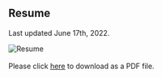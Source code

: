 
## Resume
Last updated June 17th, 2022.

<img src="https://ryanmburns93.github.io/images/Ryan_Burns_Resume_2022.jpg?raw=true" alt="Resume"/>
<br><br>
Please click <a href='pdf/Ryan_Burns_Resume_2022.pdf' target="_blank"><u>here</u></a> to download as a PDF file. 